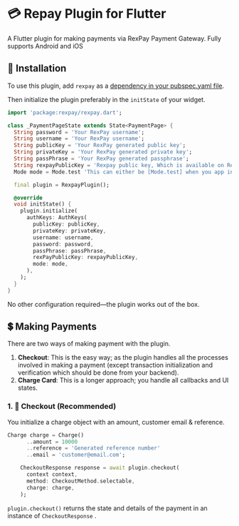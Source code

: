 # :credit_card: Repay Plugin for Flutter



A Flutter plugin for making payments via RexPay Payment Gateway. Fully
supports Android and iOS
## :rocket: Installation
To use this plugin, add `rexpay` as a [dependency in your pubspec.yaml file](https://flutter.io/platform-plugins/).

Then initialize the plugin preferably in the `initState` of your widget.

``` dart
import 'package:rexpay/rexpay.dart';

class _PaymentPageState extends State<PaymentPage> {
  String password = 'Your RexPay username';
  String username = 'Your RexPay username';
  String publicKey = 'Your RexPay generated public key';
  String privateKey = 'Your RexPay generated private key';
  String passPhrase = 'Your RexPay generated passphrase';
  String rexpayPublicKey = 'Rexpay public key, Which is available on RexPay documentation';
  Mode mode = Mode.test 'This can either be [Mode.test] when you app in the development phase or [Mode.live] when you are in been build for production. This is set Mode.test by default';

  final plugin = RexpayPlugin();

  @override
  void initState() {
    plugin.initialize(
      authKeys: AuthKeys(
        publicKey: publicKey,
        privateKey: privateKey,
        username: username,
        password: password,
        passPhrase: passPhrase,
        rexPayPublicKey: rexpayPublicKey,
        mode: mode,
      ),
    );
  }
}
```

No other configuration required&mdash;the plugin works out of the box.

## :heavy_dollar_sign: Making Payments
There are two ways of making payment with the plugin.
1.  **Checkout**: This is the easy way; as the plugin handles all the
    processes involved in making a payment (except transaction
    initialization and verification which should be done from your
    backend).
2.  **Charge Card**: This is a longer approach; you handle all callbacks
    and UI states.

### 1. :star2: Checkout (Recommended)
 You initialize a charge object with an amount, customer email  & reference.
 

 ```dart
 Charge charge = Charge()
       ..amount = 10000
       ..reference = 'Generated reference number'
       ..email = 'customer@email.com';

     CheckoutResponse response = await plugin.checkout(
       context context,
       method: CheckoutMethod.selectable,
       charge: charge,
     );
 ```

 `plugin.checkout()` returns the state and details of the
 payment in an instance of `CheckoutResponse` .
 

